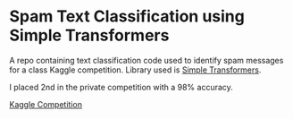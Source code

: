 # Spam Text Classification using Simple Transformers

A repo containing text classification code used to identify spam messages for a class Kaggle competition. Library used is [Simple Transformers](https://simpletransformers.ai).

I placed 2nd in the private competition with a 98% accuracy.

[Kaggle Competition](https://www.kaggle.com/c/865-bd-cup-event-3-sec-1/leaderboard)
